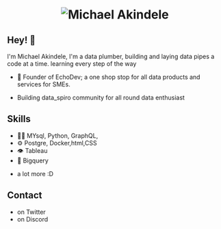 <h1 align="center">
  <img src="https://raw.githubusercontent.com/echooed/martonlederer/test-svg/name.svg" alt="Michael Akindele" />
</h1>


## Hey! 👋
I'm Michael Akindele, I'm a data plumber, building and laying data pipes a code at a time. learning every step of the way

- 🦔 Founder of EchoDev; a one shop stop for all data products and services for SMEs.

+ Building data_spiro community for all round data enthusiast

## Skills
- 👨‍💻 MYsql, Python, GraphQL,
- ⚙️ Postgre, Docker,html,CSS
- 👁️ Tableau
- 💽 Bigquery
+ a lot more :D

## Contact
-  on Twitter
- on Discord
